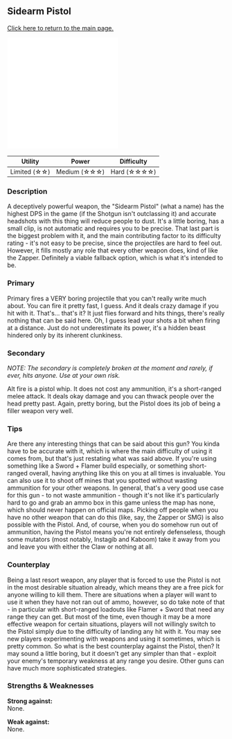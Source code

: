 ## Sidearm Pistol

[Click here to return to the main page.](Weapons-Guide.md)

<img src="../images/weapons/pistol.png" width="256px"/>

| Utility | Power | Difficulty |
|---------------|---------------|----------------|
| Limited (☆☆) | Medium (☆☆☆) | Hard (☆☆☆☆) |

### Description

A deceptively powerful weapon, the "Sidearm Pistol" (what a name) has the highest DPS in the game (if the Shotgun isn't outclassing it) and accurate headshots with this thing will reduce people to dust. It's a little boring, has a small clip, is not automatic and requires you to be precise. That last part is the biggest problem with it, and the main contributing factor to its difficulty rating - it's not easy to be precise, since the projectiles are hard to feel out. However, it fills mostly any role that every other weapon does, kind of like the Zapper. Definitely a viable fallback option, which is what it's intended to be.

### Primary

Primary fires a VERY boring projectile that you can't really write much about. You can fire it pretty fast, I guess. And it deals crazy damage if you hit with it. That's... that's it? It just flies forward and hits things, there's really nothing that can be said here. Oh, I guess lead your shots a bit when firing at a distance. Just do not underestimate its power, it's a hidden beast hindered only by its inherent clunkiness.

### Secondary

*NOTE: The secondary is completely broken at the moment and rarely, if ever, hits anyone. Use at your own risk.*

Alt fire is a pistol whip. It does not cost any ammunition, it's a short-ranged melee attack. It deals okay damage and you can thwack people over the head pretty past. Again, pretty boring, but the Pistol does its job of being a filler weapon very well.

### Tips

Are there any interesting things that can be said about this gun? You kinda have to be accurate with it, which is where the main difficulty of using it comes from, but that's just restating what was said above. If you're using something like a Sword + Flamer build especially, or something short-ranged overall, having anything like this on you at all times is invaluable. You can also use it to shoot off mines that you spotted without wasting ammunition for your other weapons. In general, that's a very good use case for this gun - to not waste ammunition - though it's not like it's particularly hard to go and grab an ammo box in this game unless the map has none, which should never happen on official maps. Picking off people when you have no other weapon that can do this (like, say, the Zapper or SMG) is also possible with the Pistol. And, of course, when you do somehow run out of ammunition, having the Pistol means you're not entirely defenseless, though some mutators (most notably, Instagib and Kaboom) take it away from you and leave you with either the Claw or nothing at all.

### Counterplay

Being a last resort weapon, any player that is forced to use the Pistol is not in the most desirable situation already, which means they are a free pick for anyone willing to kill them. There are situations when a player will want to use it when they have not ran out of ammo, however, so do take note of that - in particular with short-ranged loadouts like Flamer + Sword that need any range they can get. But most of the time, even though it may be a more effective weapon for certain situations, players will not willingly switch to the Pistol simply due to the difficulty of landing any hit with it. You may see new players experimenting with weapons and using it sometimes, which is pretty common. So what is the best counterplay against the Pistol, then? It may sound a little boring, but it doesn't get any simpler than that - exploit your enemy's temporary weakness at any range you desire. Other guns can have much more sophisticated strategies.

### Strengths & Weaknesses

**Strong against:** <br/>None.

**Weak against:** <br/>None.
